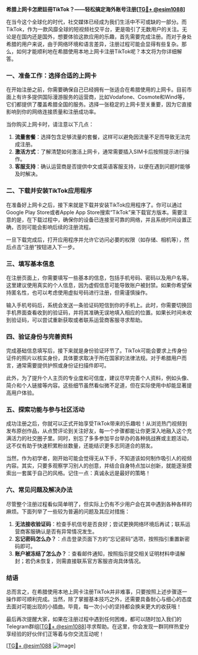 **希腊上网卡怎麽註冊TikTok？——轻松搞定海外账号注册[[TG💪+ @esim1088](https://t.me/s/esim1088)]**

在当今这个全球化的时代，社交媒体已经成为我们生活中不可或缺的一部分。而TikTok，作为一款风靡全球的短视频社交平台，更是吸引了无数用户的关注。无论是在国内还是国外，想要体验这款应用的乐趣，首先需要完成注册。而对于身处希腊的用户来说，由于网络环境和语言差异，注册过程可能会显得有些复杂。那么，如何才能顺利地在希腊使用本地上网卡注册TikTok呢？本文将为你详细解答。

### 一、准备工作：选择合适的上网卡

在开始注册之前，你需要确保自己已经拥有一张适合在希腊使用的上网卡。目前市面上有许多提供国际漫游服务的运营商，比如Vodafone、Cosmote和Wind等，它们都提供了覆盖希腊全国的服务。选择一张稳定的上网卡至关重要，因为它直接影响到你的网络连接质量和注册成功率。

当你购买上网卡时，请注意以下几点：
1. **流量套餐**：选择包含足够流量的套餐，这样可以避免因流量不足而导致无法完成注册。
2. **激活方式**：了解清楚如何激活上网卡，通常需要插入SIM卡后按照提示进行操作。
3. **客服支持**：确认运营商是否提供中文或英语客服支持，以便在遇到问题时能够及时解决。

### 二、下载并安装TikTok应用程序

在准备好上网卡之后，接下来就是下载并安装TikTok应用程序了。你可以通过Google Play Store或者Apple App Store搜索“TikTok”来下载官方版本。需要注意的是，在下载过程中，确保你的设备已连接至可靠的网络，并且系统时间设置正确，否则可能会影响后续的注册流程。

一旦下载完成后，打开应用程序并允许它访问必要的权限（如存储、相机等），然后点击“注册”按钮进入下一步。

### 三、填写基本信息

在注册页面上，你需要填写一些基本的信息，包括手机号码、密码以及用户名等。这里建议使用真实的个人信息，因为虚假信息可能导致账户被封禁。如果你希望保持匿名性，也可以考虑使用虚拟号码进行注册，但需谨慎操作。

输入手机号码后，系统会发送一条验证码短信到你的手机上。此时，你需要切换回手机界面查看收到的验证码，并将其准确无误地填入相应的位置。如果长时间未收到验证码，可以尝试重新获取或者联系运营商客服寻求帮助。

### 四、验证身份与完善资料

完成基础信息填写后，接下来就是身份验证环节了。TikTok可能会要求上传身份证件的照片以核实身份，具体要求取决于所在国家的法律法规。对于希腊用户而言，通常需要提供护照或身份证扫描件即可。

此外，为了提升个人主页的专业度和可信度，建议尽早完善个人资料，例如头像、简介和个人链接等内容。这些细节虽然看似微不足道，但在实际使用中却能显著提高用户体验。

### 五、探索功能与参与社区活动

成功注册之后，你就可以正式开始享受TikTok带来的乐趣啦！从浏览热门视频到发布原创作品，从点赞评论到关注好友，每一个步骤都能让你更深入地融入这个充满活力的社交圈子里。同时，别忘了多多参加平台举办的各种挑战赛或主题活动，这不仅有助于快速积累粉丝数量，还能结识更多志同道合的朋友。

当然，作为初学者，刚开始可能会觉得无从下手，不知道该如何制作吸引人的视频内容。其实，只要多观察学习别人的创意，并结合自身特点加以创新，就能逐渐摸索出一套属于自己的风格。记住一点：真诚永远是最好的策略！

### 六、常见问题及解决办法

尽管整个注册过程看似简单明了，但实际上仍有不少用户会在其中遇到各种各样的麻烦。下面列举了一些较为普遍的问题及其应对措施：

1. **无法接收验证码**：检查手机信号是否良好；尝试更换网络环境后再试；联系运营商客服确认是否有异常情况发生。
2. **忘记密码怎么办？**：点击登录页面下方的“忘记密码”选项，按照指引重置新密码即可。
3. **账户被冻结了怎么办？**：查看邮件通知，按照指示提交相关证明材料申请解封；若仍未恢复，则需直接联系官方客服咨询具体情况。

### 结语

总而言之，在希腊使用本地上网卡注册TikTok并非难事，只要按照上述步骤逐一操作即可顺利完成。当然，除了掌握基本技巧之外，还需要具备耐心与细心的态度去面对可能出现的小插曲。毕竟，每一次小小的坚持都会换来更大的收获哦！

最后再次提醒大家，如果在注册过程中遇到任何困难，都可以随时加入我们的Telegram群组[[TG💪+ @esim1088](https://t.me/s/esim1088)]寻求帮助。在这里，你会发现一群同样热爱分享经验的好伙伴们正等着与你交流互动呢！

[[TG💪+ @esim1088](https://t.me/s/esim1088) ![Image](https://i.postimg.cc/4NQfJmqS/Snipaste-2025-05-13-00-14-12.png)]